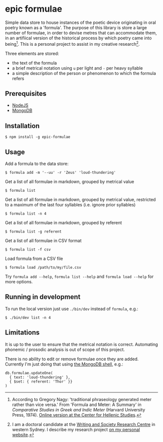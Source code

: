 epic formulae
=============

Simple data store to house instances of the poetic device originating in oral
poetry known as a 'formula'. The purpose of this library is store a large number
of formulae, in order to devise metres that can accommodate them, in an
artifiical version of the historical process by which poetry came into
being[^1]. This is a personal project to assist in my creative research[^2].

Three elements are stored:

* the text of the formula
* a brief metrical notation using `u` per light and `-` per heavy syllable
* a simple description of the person or phenomenon to which the formula refers

## Prerequisites

* [NodeJS](https://nodejs.org/en/)
* [MongoDB](https://www.mongodb.com/try/download/community)

## Installation

```sh-session
$ npm install -g epic-formulae
```

## Usage

Add a formula to the data store:

```sh-session
$ formula add -m '--uu' -r 'Zeus' 'loud-thundering'
```

Get a list of all formulae in markdown, grouped by metrical value

```sh-session
$ formula list
```

Get a list of all formulae in markdown, grouped by metrical value, restricted to
a maximum of the last four syllables (i.e. ignore prior syllables)

```sh-session
$ formula list -n 4
```

Get a list of all formulae in markdown, grouped by referent

```sh-session
$ formula list -g referent
```

Get a list of all formulae in CSV format

```sh-session
$ formula list -f csv
```

Load formula from a CSV file

```sh-session
$ formula load /path/to/my/file.csv
```

Try `formula add --help`, `formula list --help` and `formula load --help` for more options.

## Running in development

To run the local version just use `./bin/dev` instead of `formula`, e.g.:

```sh-session
$ ./bin/dev list -n 4
```

## Limitations

It is up to the user to ensure that the metrical notation is correct. Automating phonemic / prosodic analysis is out of scope of this project.

There is no ability to edit or remove formulae once they are added. Currently I'm just doing that using [the MongoDB shell](https://docs.mongodb.com/mongodb-shell/), e.g.:

```
db.formulae.updateOne(
  { text: 'loud-thundering' },
  { $set: { referent: 'Thor' }}
)
```

[^1]: According to Gregory Nagy: 'traditional phraseology generated meter rather than vice versa.' From 'Formula and Meter: A Summary' in _Comparative Studies in Greek and Indic Meter_ (Harvard University Press, 1974). [Online version at the Center for Hellenic Studies](https://chs.harvard.edu/chapter/6-formula-and-meter-a-summary/).

[^2]: I am a doctoral candidate at the [Writing and Society Research Centre](https://www.westernsydney.edu.au/writing_and_society/home) in western Sydney. I describe my research project [on my personal website](http://joshuamostafa.info/2020/08/danuquecla/).
